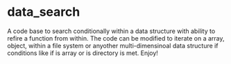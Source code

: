 # data_search
A code base to search conditionally within a data structure with ability to refire a function from within. The code can be modified to iterate on a array, object, within a file system or anyother multi-dimensinoal data structure if conditions like if is array or is directory is met. Enjoy!
